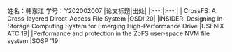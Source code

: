 姓名：韩东江
学号：Y202002007
|论文标题|出处|
|:---:|:---:|
| CrossFS: A Cross-layered Direct-Access File System |OSDI 20|
|INSIDER: Designing In-Storage Computing System for Emerging High-Performance Drive |USENIX ATC 19|
|Performance and protection in the ZoFS user-space NVM file system |SOSP '19|
